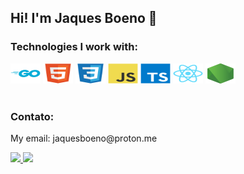 ## Hi! I'm Jaques Boeno 👋

<div>
  <h3>Technologies I work with:</h3>
  <img width="48" height="32" src="https://raw.githubusercontent.com/devicons/devicon/master/icons/go/go-original-wordmark.svg" />
  <img width="48" height="32" src="https://raw.githubusercontent.com/devicons/devicon/master/icons/html5/html5-original.svg" />
  <img width="48" height="32" src="https://raw.githubusercontent.com/devicons/devicon/master/icons/css3/css3-original.svg" />
  <img width="48" height="32" src="https://raw.githubusercontent.com/devicons/devicon/master/icons/javascript/javascript-original.svg" />
  <img width="48" height="32" src="https://raw.githubusercontent.com/devicons/devicon/master/icons/typescript/typescript-original.svg" />
  <img width="48" height="32" src="https://raw.githubusercontent.com/devicons/devicon/master/icons/react/react-original.svg" />
  <img width="48" height="32" src="https://raw.githubusercontent.com/devicons/devicon/master/icons/nodejs/nodejs-original.svg" />
</div>
<br />
<div>
  <h3>Contato:</h3>
  <p>My email: jaquesboeno@proton.me</p>
  <a href="mailto:jaquesboeno@proton.me"><img src="https://img.shields.io/badge/ProtonMail-8B89CC?style=for-the-badge&logo=protonmail&logoColor=white" />
  </a>
  <a href="https://t.me/JaquesJunior06"><img src="https://img.shields.io/badge/Telegram-2CA5E0?style=for-the-badge&logo=telegram&logoColor=white" /></a>
</div>
